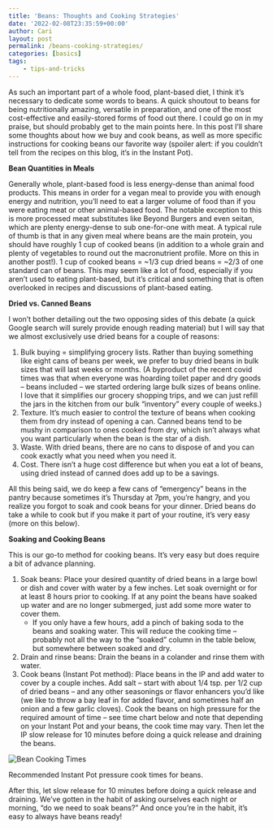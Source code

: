 ```yaml
---
title: 'Beans: Thoughts and Cooking Strategies'
date: '2022-02-08T23:35:59+00:00'
author: Cari
layout: post
permalink: /beans-cooking-strategies/
categories: [basics]
tags:
    - tips-and-tricks
---
```


As such an important part of a whole food, plant-based diet, I think it’s necessary to dedicate some words to beans. A quick shoutout to beans for being nutritionally amazing, versatile in preparation, and one of the most cost-effective and easily-stored forms of food out there. I could go on in my praise, but should probably get to the main points here. In this post I’ll share some thoughts about how we buy and cook beans, as well as more specific instructions for cooking beans our favorite way (spoiler alert: if you couldn’t tell from the recipes on this blog, it’s in the Instant Pot).

**Bean Quantities in Meals**

Generally whole, plant-based food is less energy-dense than animal food products. This means in order for a vegan meal to provide you with enough energy and nutrition, you’ll need to eat a larger volume of food than if you were eating meat or other animal-based food. The notable exception to this is more processed meat substitutes like Beyond Burgers and even seitan, which are plenty energy-dense to sub one-for-one with meat. A typical rule of thumb is that in any given meal where beans are the main protein, you should have roughly 1 cup of cooked beans (in addition to a whole grain and plenty of vegetables to round out the macronutrient profile. More on this in another post!). 1 cup of cooked beans = ~1/3 cup dried beans = ~2/3 of one standard can of beans. This may seem like a lot of food, especially if you aren’t used to eating plant-based, but it’s critical and something that is often overlooked in recipes and discussions of plant-based eating.

**Dried vs. Canned Beans**

I won’t bother detailing out the two opposing sides of this debate (a quick Google search will surely provide enough reading material) but I will say that we almost exclusively use dried beans for a couple of reasons:

1. Bulk buying = simplifying grocery lists. Rather than buying something like eight cans of beans per week, we prefer to buy dried beans in bulk sizes that will last weeks or months. (A byproduct of the recent covid times was that when everyone was hoarding toilet paper and dry goods – beans included – we started ordering large bulk sizes of beans online. I love that it simplifies our grocery shopping trips, and we can just refill the jars in the kitchen from our bulk “inventory” every couple of weeks.)
2. Texture. It’s much easier to control the texture of beans when cooking them from dry instead of opening a can. Canned beans tend to be mushy in comparison to ones cooked from dry, which isn’t always what you want particularly when the bean is the star of a dish.
3. Waste. With dried beans, there are no cans to dispose of and you can cook exactly what you need when you need it.
4. Cost. There isn’t a huge cost difference but when you eat a lot of beans, using dried instead of canned does add up to be a savings.

All this being said, we do keep a few cans of “emergency” beans in the pantry because sometimes it’s Thursday at 7pm, you’re hangry, and you realize you forgot to soak and cook beans for your dinner. Dried beans do take a while to cook but if you make it part of your routine, it’s very easy (more on this below).

**Soaking and Cooking Beans**

This is our go-to method for cooking beans. It’s very easy but does require a bit of advance planning.

1. Soak beans: Place your desired quantity of dried beans in a large bowl or dish and cover with water by a few inches. Let soak overnight or for at least 8 hours prior to cooking. If at any point the beans have soaked up water and are no longer submerged, just add some more water to cover them. 
    - If you only have a few hours, add a pinch of baking soda to the beans and soaking water. This will reduce the cooking time – probably not all the way to the “soaked” column in the table below, but somewhere between soaked and dry.
2. Drain and rinse beans: Drain the beans in a colander and rinse them with water.
3. Cook beans (Instant Pot method): Place beans in the IP and add water to cover by a couple inches. Add salt – start with about 1/4 tsp. per 1/2 cup of dried beans – and any other seasonings or flavor enhancers you’d like (we like to throw a bay leaf in for added flavor, and sometimes half an onion and a few garlic cloves). Cook the beans on high pressure for the required amount of time – see time chart below and note that depending on your Instant Pot and your beans, the cook time may vary. Then let the IP slow release for 10 minutes before doing a quick release and draining the beans.

![Bean Cooking Times](/assets/images/Bean-Cooking-Times.jpg)

Recommended Instant Pot pressure cook times for beans.
   
After this, let slow release for 10 minutes before doing a quick release and draining.
We’ve gotten in the habit of asking ourselves each night or morning, “do we need to soak beans?” And once you’re in the habit, it’s easy to always have beans ready!